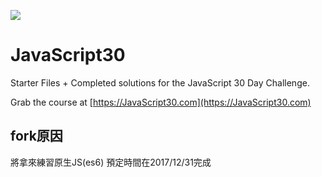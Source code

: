 ![](https://javascript30.com/images/JS3-social-share.png)

# JavaScript30

Starter Files + Completed solutions for the JavaScript 30 Day Challenge.

Grab the course at [https://JavaScript30.com](https://JavaScript30.com)

## fork原因

將拿來練習原生JS(es6) 預定時間在2017/12/31完成


